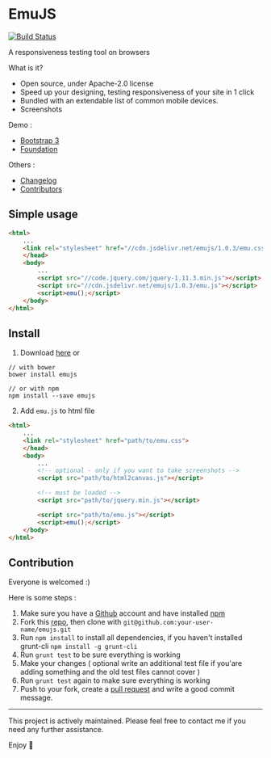 # EmuJS

[![Build Status](https://travis-ci.org/zudd/emujs.svg?branch=master)](https://travis-ci.org/zudd/emujs)

A responsiveness testing tool on browsers

What is it?
- Open source, under Apache-2.0 license
- Speed up your designing, testing responsiveness of your site in 1 click
- Bundled with an extendable list of common mobile devices.
- Screenshots

Demo :
- [Bootstrap 3](//zudd.github.io/emujs)
- [Foundation](//zudd.github.io/emujs/foundation.html)

Others :
- [Changelog](//github.com/zudd/emujs/blob/master/HISTORY.md)
- [Contributors](//github.com/zudd/emujs/network)

## Simple usage

```html
<html>
	...
	<link rel="stylesheet" href="//cdn.jsdelivr.net/emujs/1.0.3/emu.css">
	</head>
	<body>
		...
		<script src="//code.jquery.com/jquery-1.11.3.min.js"></script>
		<script src="//cdn.jsdelivr.net/emujs/1.0.3/emu.js"></script>
		<script>emu();</script>
	</body>
</html>
```

## Install

1. Download [here](//github.com/zudd/emujs/archive/master.zip) or

```shell
// with bower
bower install emujs

// or with npm
npm install --save emujs
```
2. Add ```emu.js``` to html file

```html
<html>
	...
	<link rel="stylesheet" href="path/to/emu.css">
	</head>
	<body>
		...
		<!-- optional - only if you want to take screenshots -->
		<script src="path/to/html2canvas.js"></script>

		<!-- must be loaded -->
		<script src="path/to/jquery.min.js"></script>

		<script src="path/to/emu.js"></script>
		<script>emu();</script>
	</body>
</html>
```

## Contribution

Everyone is welcomed :)

Here is some steps :

 1. Make sure you have a [Github](//github.com) account and have installed [npm](//npmjs.com)
 2. Fork this [repo](//github.com/zudd/emujs), then clone with ```git@github.com:your-user-name/emujs.git```
 3. Run ```npm install``` to install all dependencies, if you haven't installed grunt-cli ```npm install -g grunt-cli```
 4. Run ```grunt test``` to be sure everything is working
 5. Make your changes ( optional write an additional test file if you'are adding something and the old test files cannot cover )
 6. Run ```grunt test``` again to make sure everything is working
 7. Push to your fork, create a [pull request](//github.com/zudd/emujs/compare) and write a good commit message.

-----

This project is actively maintained. Please feel free to contact me if you need any further assistance.

Enjoy :beers:
